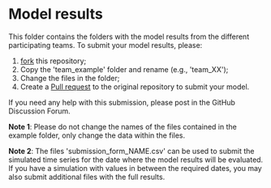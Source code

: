 # Model results

This folder contains the folders with the model results from the different participating teams. To submit your model 
results, please: 

1. [fork](https://github.com/gwmodeling/challenge/fork) this repository;
2. Copy the 'team_example' folder and rename (e.g., 'team_XX');
3. Change the files in the folder;
4. Create a [Pull request](https://docs.github.com/en/pull-requests/collaborating-with-pull-requests/proposing-changes-to-your-work-with-pull-requests/creating-a-pull-request-from-a-fork) to the original repository to submit your model.

If you need any help with this submission, please post in the GitHub Discussion Forum.

**Note 1**: Please do not change the names of the files contained in the example folder, only change the data within 
the files.

**Note 2**: The files 'submission_form_NAME.csv' can be used to submit the simulated time series for the date where 
the model results will be evaluated. If you have a simulation with values in between the required dates, you may also 
submit additional files with the full results.

